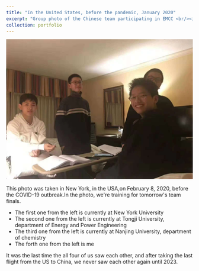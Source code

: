 ```yaml
---
title: "In the United States, before the pandemic, January 2020"
excerpt: "Group photo of the Chinese team participating in EMCC <br/><img src='/images/national team1.png'>"
collection: portfolio
---
```


<img src='/images/national team1.png'>

This photo was taken in New York, in the USA,on February 8, 2020, before the COVID-19 outbreak.In the photo, we're training for tomorrow's team finals.
* The first one from the left is currently at New York University
* The second one from the left is currently at Tongji University, department of Energy and Power Engineering
* The third one from the left is currently at Nanjing University, department of chemistry
* The forth one from the left is me

It was the last time the all four of us saw each other, and after taking the last flight from the US to China, we never saw each other again until 2023.
